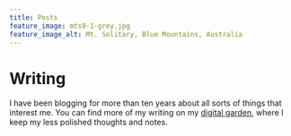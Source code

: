 ```yaml
---
title: Posts
feature_image: mts9-1-grey.jpg
feature_image_alt: Mt. Solitary, Blue Mountains, Australia
---
```


# Writing

I have been blogging for more than ten years about all sorts of things that interest me. You can find more of my writing on my [digital garden](https://www.mtsolitary.com/), where I keep my less polished thoughts and notes. 